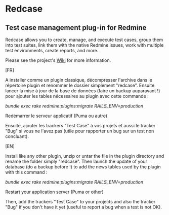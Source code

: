 
Redcase
=======

Test case management plug-in for Redmine
----------------------------------------

Redcase allows you to create, manage, and execute test cases, group them into
test suites, link them with the native Redmine issues, work with multiple test
environments, create reports, and more.

Please see the project's [Wiki](https://bitbucket.org/bugzinga/redcase/wiki) for
more information.

[FR]

A installer comme un plugin classique, décompresser l'archive dans le répertoire plugin et renommer le dossier simplement "redcase".
Ensuite lancer la mise à jour de la base de données (faire un backup auparavant !) pour ajouter les tables nécessaires au plugin avec cette commande :

*bundle exec rake redmine:plugins:migrate RAILS_ENV=production*

Redémarrer le serveur applicatif (Puma ou autre)

Ensuite, ajouter les trackers "Test Case" à vos projets et aussi le tracker "Bug" si vous ne l'avez pas (utile pour rapporter un bug sur un test non concluant).

[EN]

Install like any other plugin, unzip or untar the file in the plugin directory and rename the folder simply "redcase".
Then launch the update of your database (do a backup before !) to add the news tables used by the plugin with this command :

*bundle exec rake redmine:plugins:migrate RAILS_ENV=production*

Restart your application server (Puma or other)

Then, add the trackers "Test Case" to your projects and also the tracker "Bug" if you don't have it yet (useful to report a bug when a test is not OK).

